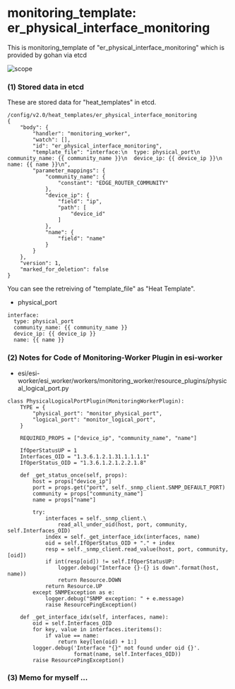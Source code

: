 # monitoring_template: er_physical_interface_monitoring
This is monitoring_template of "er_physical_interface_monitoring" which is provided by gohan via etcd

![scope](../images/esi_interface.003.png)

### (1) Stored data in etcd
These are stored data for "heat_templates" in etcd.
```
/config/v2.0/heat_templates/er_physical_interface_monitoring
{
    "body": {
        "handler": "monitoring_worker", 
        "watch": [], 
        "id": "er_physical_interface_monitoring", 
        "template_file": "interface:\n  type: physical_port\n  community_name: {{ community_name }}\n  device_ip: {{ device_ip }}\n  name: {{ name }}\n", 
        "parameter_mappings": {
            "community_name": {
                "constant": "EDGE_ROUTER_COMMUNITY"
            }, 
            "device_ip": {
                "field": "ip", 
                "path": [
                    "device_id"
                ]
            }, 
            "name": {
                "field": "name"
            }
        }
    }, 
    "version": 1, 
    "marked_for_deletion": false
}
```
You can see the retreiving of "template_file" as "Heat Template".

* physical_port

```
interface:
  type: physical_port
  community_name: {{ community_name }}
  device_ip: {{ device_ip }}
  name: {{ name }}
```

### (2) Notes for Code of Monitoring-Worker Plugin in esi-worker
* esi/esi-worker/esi_worker/workers/monitoring_worker/resource_plugins/physical_logical_port.py

```
class PhysicalLogicalPortPlugin(MonitoringWorkerPlugin):
    TYPE = {
        "physical_port": "monitor_physical_port",
        "logical_port": "monitor_logical_port",
    }

    REQUIRED_PROPS = ["device_ip", "community_name", "name"]

    IfOperStatusUP = 1
    Interfaces_OID = "1.3.6.1.2.1.31.1.1.1.1"
    IfOperStatus_OID = "1.3.6.1.2.1.2.2.1.8"

    def _get_status_once(self, props):
        host = props["device_ip"]
        port = props.get("port", self._snmp_client.SNMP_DEFAULT_PORT)
        community = props["community_name"]
        name = props["name"]

        try:
            interfaces = self._snmp_client.\
                read_all_under_oid(host, port, community, self.Interfaces_OID)
            index = self._get_interface_idx(interfaces, name)
            oid = self.IfOperStatus_OID + "." + index
            resp = self._snmp_client.read_value(host, port, community, [oid])
            if int(resp[oid]) != self.IfOperStatusUP:
                logger.debug("Interface {}-{} is down".format(host, name))
                return Resource.DOWN
            return Resource.UP
        except SNMPException as e:
            logger.debug("SNMP exception: " + e.message)
            raise ResourcePingException()

    def _get_interface_idx(self, interfaces, name):
        oid = self.Interfaces_OID
        for key, value in interfaces.iteritems():
            if value == name:
                return key[len(oid) + 1:]
        logger.debug('Interface "{}" not found under oid {}'.
                     format(name, self.Interfaces_OID))
        raise ResourcePingException()
```

### (3) Memo for myself ...

